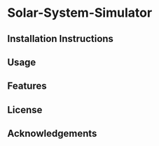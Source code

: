 # Solar-System-Simulator

## Installation Instructions

## Usage

## Features

## License

## Acknowledgements

